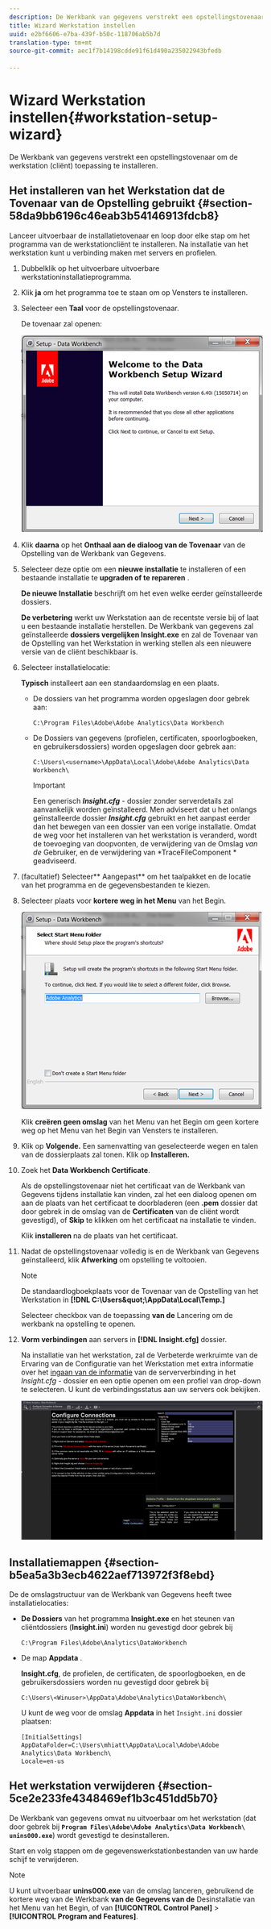 ```yaml
---
description: De Werkbank van gegevens verstrekt een opstellingstovenaar om de werkstation (cliënt) toepassing te installeren.
title: Wizard Werkstation instellen
uuid: e2bf6606-e7ba-439f-b50c-118706ab5b7d
translation-type: tm+mt
source-git-commit: aec1f7b14198cdde91f61d490a235022943bfedb

---
```



# Wizard Werkstation instellen{#workstation-setup-wizard}

De Werkbank van gegevens verstrekt een opstellingstovenaar om de werkstation (cliënt) toepassing te installeren.

## Het installeren van het Werkstation dat de Tovenaar van de Opstelling gebruikt {#section-58da9bb6196c46eab3b54146913fdcb8}

Lanceer uitvoerbaar de installatietovenaar en loop door elke stap om het programma van de werkstationcliënt te installeren. Na installatie van het werkstation kunt u verbinding maken met servers en profielen.

1. Dubbelklik op het uitvoerbare uitvoerbare werkstationinstallatieprogramma.
1. Klik **ja** om het programma toe te staan om op Vensters te installeren.
1. Selecteer een **Taal** voor de opstellingstovenaar.

   De tovenaar zal openen:

   ![](assets/6_4_workstation_wizard.png)

1. Klik **daarna** op het **Onthaal aan de dialoog van de Tovenaar** van de Opstelling van de Werkbank van Gegevens.

1. Selecteer deze optie om een **nieuwe installatie** te installeren of een bestaande installatie te **upgraden of te repareren** .

   **De nieuwe Installatie** beschrijft om het even welke eerder geïnstalleerde dossiers.

   **De verbetering** werkt uw Werkstation aan de recentste versie bij of laat u een bestaande installatie herstellen. De Werkbank van gegevens zal geïnstalleerde **dossiers vergelijken Insight.exe** en zal de Tovenaar van de Opstelling van het Werkstation in werking stellen als een nieuwere versie van de cliënt beschikbaar is.

1. Selecteer installatielocatie:

   **Typisch** installeert aan een standaardomslag en een plaats.

   * De dossiers van het programma worden opgeslagen door gebrek aan:

      ```
      C:\Program Files\Adobe\Adobe Analytics\Data Workbench
      ```

   * De Dossiers van gegevens (profielen, certificaten, spoorlogboeken, en gebruikersdossiers) worden opgeslagen door gebrek aan:

      ```
      C:\Users\<username>\AppData\Local\Adobe\Adobe Analytics\Data Workbench\
      ```

      >[!IMPORTANT]
      >
      >Een generisch ***Insight.cfg*** - dossier zonder serverdetails zal aanvankelijk worden geïnstalleerd. Men adviseert dat u het onlangs geïnstalleerde dossier ***Insight.cfg*** gebruikt en het aanpast eerder dan het bewegen van een dossier van een vorige installatie. Omdat de weg voor het installeren van het werkstation is veranderd, wordt de toevoeging van doopvonten, de verwijdering van de Omslag *van de* Gebruiker, en de verwijdering van *TraceFileComponent * geadviseerd.

1. (facultatief) Selecteer** Aangepast** om het taalpakket en de locatie van het programma en de gegevensbestanden te kiezen.
1. Selecteer plaats voor **kortere weg in het Menu** van het Begin.

   ![](assets/6_4_workstation_wizard_folder.png)

   Klik **creëren geen omslag** van het Menu van het Begin om geen kortere weg op het Menu van het Begin van Vensters te installeren.

1. Klik op **Volgende.** Een samenvatting van geselecteerde wegen en talen van de dossierplaats zal tonen. Klik op **Installeren.**

1. Zoek het **Data Workbench Certificate**.

   Als de opstellingstovenaar niet het certificaat van de Werkbank van Gegevens tijdens installatie kan vinden, zal het een dialoog openen om aan de plaats van het certificaat te doorbladeren (een **.pem** dossier dat door gebrek in de omslag van de **Certificaten** van de cliënt wordt gevestigd), of **Skip** te klikken om het certificaat na installatie te vinden.

   Klik **installeren** na de plaats van het certificaat.

1. Nadat de opstellingstovenaar volledig is en de Werkbank van Gegevens geïnstalleerd, klik **Afwerking** om opstelling te voltooien.

   >[!NOTE]
   >
   >De standaardlogboekplaats voor de Tovenaar van de Opstelling van het Werkstation in **[!DNL C:\Users\&quot;<userName>\AppData\Local\Temp.]**

   Selecteer checkbox van de toepassing **van de** Lancering om de werkbank na opstelling te openen.

1. **Vorm verbindingen** aan servers in **[!DNL Insight.cfg]** dossier.

   Na installatie van het werkstation, zal de Verbeterde werkruimte van de Ervaring van de Configuratie van het Werkstation met extra informatie over het [ingaan van de informatie](/help/home/c-get-started/c-insght-config-param.md) van de serververbinding in het *Insight.cfg* - dossier en een optie openen om een profiel van drop-down te selecteren. U kunt de verbindingsstatus aan uw servers ook bekijken.

   ![](assets/6_4_workstation_install_conf_conn.png)

## Installatiemappen {#section-b5ea5a3b3ecb4622aef713972f3f8ebd}

De de omslagstructuur van de Werkbank van Gegevens heeft twee installatielocaties:

* **De Dossiers** van het programma **Insight.exe** en het steunen van cliëntdossiers (**Insight.ini**) worden nu gevestigd door gebrek bij

   ```
   C:\Program Files\Adobe\Analytics\DataWorkbench
   ```

* De map **Appdata** .

   **Insight.cfg**, de profielen, de certificaten, de spoorlogboeken, en de gebruikersdossiers worden nu gevestigd door gebrek bij

   ```
   C:\Users\<Winuser>\AppData\Adobe\Analytics\DataWorkbench\ 
   ```

   U kunt de weg voor de omslag **Appdata** in het `Insight.ini` dossier plaatsen:

   ```
   [InitialSettings] 
   AppDataFolder=C:\Users\mhiatt\AppData\Local\Adobe\Adobe Analytics\Data Workbench\ 
   Locale=en-us
   ```

## Het werkstation verwijderen {#section-5ce2e233fe4348469ef1b3c451dd5b70}

De Werkbank van gegevens omvat nu uitvoerbaar om het werkstation (dat door gebrek bij **`Program Files\Adobe\Adobe Analytics\Data Workbench\ unins000.exe`**) wordt gevestigd te desinstalleren.

Start en volg stappen om de gegevenswerkstationbestanden van uw harde schijf te verwijderen.

>[!NOTE]
>
>U kunt uitvoerbaar **unins000.exe** van de omslag lanceren, gebruikend de kortere weg van de Werkbank **van de Gegevens van de** Desinstallatie van het Menu van het Begin, of van **[!UICONTROL Control Panel]** > **[!UICONTROL Program and Features]**.
